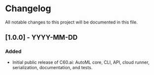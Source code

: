 # Changelog

All notable changes to this project will be documented in this file.

## [1.0.0] - YYYY-MM-DD
### Added
- Initial public release of C60.ai: AutoML core, CLI, API, cloud runner, serialization, documentation, and tests.
